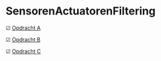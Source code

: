 # SensorenActuatorenFiltering

☑ [Opdracht A](https://github.com/qscholten/SensorenActuatorenFiltering/blob/main/OpdrachtA/OpdrachtA.md)

☑ [Opdracht B](https://github.com/qscholten/SensorenActuatorenFiltering/blob/main/OpdrachtB/OpdrachtB.md)

☑ [Opdracht C](https://github.com/qscholten/SensorenActuatorenFiltering/blob/main/OpdrachtC/OpdrachtC.md)
